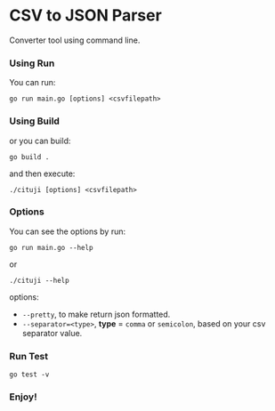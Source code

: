 # CSV to JSON Parser

Converter tool using command line.

### Using Run

You can run:

```
go run main.go [options] <csvfilepath>
```

### Using Build

or you can build:

```
go build .
```

and then execute:

```
./cituji [options] <csvfilepath>
```

### Options

You can see the options by run:

`go run main.go --help`

or

`./cituji --help`

options:
- `--pretty`, to make return json formatted.
- `--separator=<type>`, __type__ = `comma` or `semicolon`, based on your csv separator value.

### Run Test

```
go test -v
```

### Enjoy!